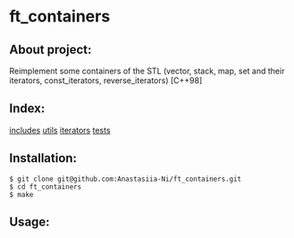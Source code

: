 # ft_containers

## About project:
Reimplement some containers of the STL (vector, stack, map, set and their iterators, const_iterators, reverse_iterators) [C++98]

## Index:
[includes](https://github.com/Anastasiia-Ni/ft_containers-42-cursus/tree/main/includes)
[utils](https://github.com/Anastasiia-Ni/ft_containers-42-cursus/tree/main/includes/utils)
[iterators](https://github.com/Anastasiia-Ni/ft_containers-42-cursus/tree/main/includes/iterators)
[tests](https://github.com/Anastasiia-Ni/ft_containers-42-cursus/tree/main/tests)


## Installation:
```
$ git clone git@github.com:Anastasiia-Ni/ft_containers.git
$ cd ft_containers
$ make
```
## Usage:

